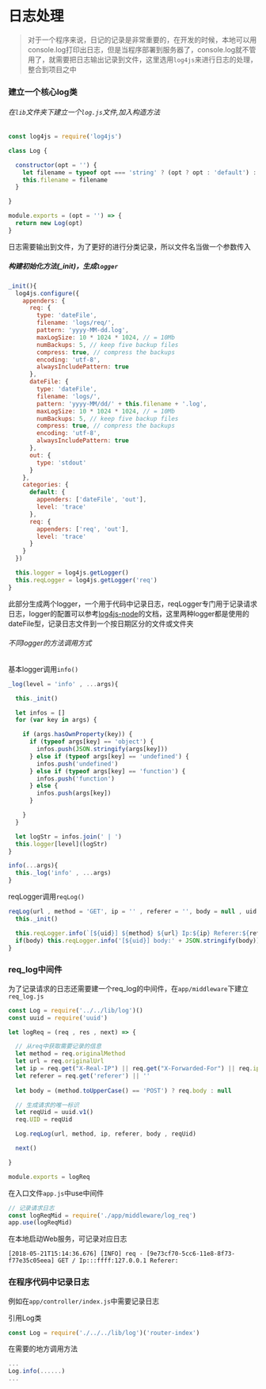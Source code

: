 # 日志处理

> 对于一个程序来说，日记的记录是非常重要的，在开发的时候，本地可以用console.log打印出日志，但是当程序部署到服务器了，console.log就不管用了，就需要把日志输出记录到文件，这里选用`log4js`来进行日志的处理，整合到项目之中

### 建立一个核心log类

###### 在`lib`文件夹下建立一个`log.js`文件,加入构造方法

```js
const log4js = require('log4js')

class Log {

  constructor(opt = '') {
    let filename = typeof opt === 'string' ? (opt ? opt : 'default') : (opt.name ? opt.name : 'default')
    this.filename = filename
  }

}

module.exports = (opt = '') => {
  return new Log(opt)
}
```

日志需要输出到文件，为了更好的进行分类记录，所以文件名当做一个参数传入

##### 构建初始化方法(_init)，生成`logger`

```js
_init(){
  log4js.configure({
    appenders: {
      req: {
        type: 'dateFile',
        filename: 'logs/req/',
        pattern: 'yyyy-MM-dd.log',
        maxLogSize: 10 * 1024 * 1024, // = 10Mb
        numBackups: 5, // keep five backup files
        compress: true, // compress the backups
        encoding: 'utf-8',
        alwaysIncludePattern: true
      },
      dateFile: {
        type: 'dateFile',
        filename: 'logs/',
        pattern: 'yyyy-MM/dd/' + this.filename + '.log',
        maxLogSize: 10 * 1024 * 1024, // = 10Mb
        numBackups: 5, // keep five backup files
        compress: true, // compress the backups
        encoding: 'utf-8',
        alwaysIncludePattern: true
      },
      out: {
        type: 'stdout'
      }
    },
    categories: {
      default: {
        appenders: ['dateFile', 'out'],
        level: 'trace'
      },
      req: {
        appenders: ['req', 'out'],
        level: 'trace'
      }
    }
  })

  this.logger = log4js.getLogger()
  this.reqLogger = log4js.getLogger('req')
}
```

此部分生成两个logger，一个用于代码中记录日志，reqLogger专门用于记录请求日志，logger的配置可以参考[log4js-node](https://github.com/log4js-node/log4js-node)的文档，这里两种logger都是使用的dateFile型，记录日志文件到一个按日期区分的文件或文件夹

###### 不同logger的方法调用方式

基本logger调用`info()`

```js
_log(level = 'info' , ...args){

  this._init()

  let infos = []
  for (var key in args) {

    if (args.hasOwnProperty(key)) {
      if (typeof args[key] == 'object') {
        infos.push(JSON.stringify(args[key]))
      } else if (typeof args[key] == 'undefined') {
        infos.push('undefined')
      } else if (typeof args[key] == 'function') {
        infos.push('function')
      } else {
        infos.push(args[key])
      }

    }
  }

  let logStr = infos.join(' | ')
  this.logger[level](logStr)
}

info(...args){
  this._log('info' , ...args)
}
```

reqLogger调用`reqLog()`

```js
reqLog(url , method = 'GET', ip = '' , referer = '', body = null , uid = ''){
  this._init()

  this.reqLogger.info(`[${uid}] ${method} ${url} Ip:${ip} Referer:${referer}`)
  if(body) this.reqLogger.info('[${uid}] body:' + JSON.stringify(body))
}
```

### req_log中间件

为了记录请求的日志还需要建一个req_log的中间件，在`app/middleware`下建立`req_log.js`

```js
const Log = require('../../lib/log')()
const uuid = require('uuid')

let logReq = (req , res , next) => {

  // 从req中获取需要记录的信息
  let method = req.originalMethod
  let url = req.originalUrl
  let ip = req.get("X-Real-IP") || req.get("X-Forwarded-For") || req.ip
  let referer = req.get('referer') || ''
  
  let body = (method.toUpperCase() == 'POST') ? req.body : null

  // 生成请求的唯一标识
  let reqUid = uuid.v1()
  req.UID = reqUid

  Log.reqLog(url, method, ip, referer, body , reqUid)

  next()

}

module.exports = logReq
```

在入口文件`app.js`中use中间件
```js
// 记录请求日志
const logReqMid = require('./app/middleware/log_req')
app.use(logReqMid)
```

在本地启动Web服务，可记录对应日志
```
[2018-05-21T15:14:36.676] [INFO] req - [9e73cf70-5cc6-11e8-8f73-f77e35c05eea] GET / Ip:::ffff:127.0.0.1 Referer:
```

### 在程序代码中记录日志

例如在`app/controller/index.js`中需要记录日志

引用Log类
```js
const Log = require('./../../lib/log')('router-index')
```

在需要的地方调用方法
```js
...
Log.info(......)
...
```